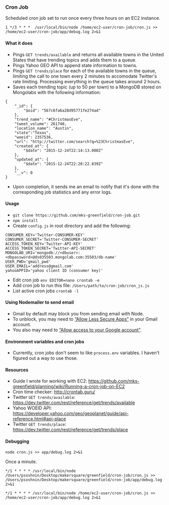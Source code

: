 ### Cron Job

Scheduled cron job set to run once every three hours on an EC2 instance.

```
1 */3 * * *  /usr/local/bin/node /home/ec2-user/cron-job/cron.js >> /home/ec2-user/cron-job/app/debug.log 2>&1
```

#### What it does

- Pings `GET trends/available` and returns all available towns in the United States that have trending topics and adds them to a queue. 
- Pings Yahoo GEO API to append state information to towns.
- Pings `GET trends/place` for each of the available towns in the queue, limiting the call to one town every 2 minutes to accomodate Twitter's rate limiting. Processing everything in the queue takes around 2 hours.
- Saves each trending topic (up to 50 per town) to a MongoDB stored on Mongolabs with the following information:

```
{
    "_id": {
        "$oid": "567c6fa6a28d95771fe274ad"
    },
    "trend_name": "#ChristmasEve",
    "tweet_volume": 261740,
    "location_name": "Austin",
    "state":"Texas",
    "woeid": 2357536,
    "url": "http://twitter.com/search?q=%23ChristmasEve",
    "created_at": {
        "$date": "2015-12-24T22:14:13.000Z"
    },
    "updated_at": {
        "$date": "2015-12-24T22:20:22.839Z"
    },
    "__v": 0
}
```

- Upon completion, it sends me an email to notify that it's done with the corresponding job statistics and any error logs.

#### Usage

- `git clone https://github.com/mks-greenfield/cron-job.git`
- `npm install`
- Create `config.js` in root directory and add the following:

```
CONSUMER_KEY='Twitter-CONSUMER-KEY'
CONSUMER_SECRET='Twitter-CONSUMER-SECRET'
ACCESS_TOKEN_KEY='Twitter-API-KEY'
ACCESS_TOKEN_SECRET='Twitter-API-SECRET'
MONGOLAB_URI='mongodb://<dbuser>:<dbpassword>@ds035503.mongolab.com:35503/db-name'
USER_PWD='gmail_pwd'
USER_EMAIL='address@gmail.com'
yahooAPPID='yahoo client ID (consumer key)'
```

- Edit cron job `env EDITOR=nano crontab -e`
- Add cron job to run this file: `/Users/path/to/cron-job/cron_js.js`
- List active cron jobs `crontab -l`

#### Using Nodemailer to send email

- Gmail by default may block you from sending email with Node.
- To unblock, you may need to [“Allow Less Secure Apps”](https://www.google.com/settings/security/lesssecureapps) in your Gmail account.
- You also may need to [“Allow access to your Google account”](https://accounts.google.com/DisplayUnlockCaptcha).

#### Environment variables and cron jobs

- Currently, cron jobs don't seem to like `process.env` variables. I haven't figured out a way to use those.

#### Resources

- Guide I wrote for working with EC2: https://github.com/mks-greenfield/planning/wiki/Running-a-cron-job-on-EC2
- Cron time checker: http://crontab.guru/
- Twitter `GET trends/available`: https://dev.twitter.com/rest/reference/get/trends/available
- Yahoo WOEID API: https://developer.yahoo.com/geo/geoplanet/guide/api-reference.html#api-place
- Twitter `GET trends/place`: https://dev.twitter.com/rest/reference/get/trends/place

#### Debugging

```
node cron.js >> app/debug.log 2>&1
```

Once a minute.

```
*/1 * * * * /usr/local/bin/node /Users/psoshnin/Desktop/makersquare/greenfield/cron-job/cron.js >> /Users/psoshnin/Desktop/makersquare/greenfield/cron-job/app/debug.log 2>&1

*/1 * * * * /usr/local/bin/node /home/ec2-user/cron-job/cron.js >> /home/ec2-user/cron-job/app/debug.log 2>&1
```
